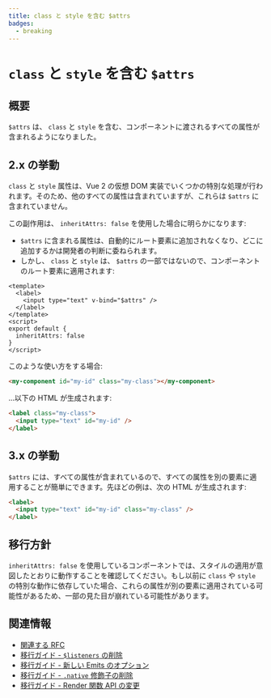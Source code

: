 ```yaml
---
title: class と style を含む $attrs
badges:
  - breaking
---
```


# `class` と `style` を含む `$attrs` <MigrationBadges :badges="$frontmatter.badges" />

## 概要

`$attrs` は、 `class` と `style` を含む、コンポーネントに渡されるすべての属性が含まれるようになりました。

## 2.x の挙動

`class` と `style` 属性は、Vue 2 の仮想 DOM 実装でいくつかの特別な処理が行われます。そのため、他のすべての属性は含まれていますが、これらは `$attrs` に含まれていません。

この副作用は、 `inheritAttrs: false` を使用した場合に明らかになります:

- `$attrs` に含まれる属性は、自動的にルート要素に追加されなくなり、どこに追加するかは開発者の判断に委ねられます。
- しかし、 `class` と `style` は、 `$attrs` の一部ではないので、コンポーネントのルート要素に適用されます:

```vue
<template>
  <label>
    <input type="text" v-bind="$attrs" />
  </label>
</template>
<script>
export default {
  inheritAttrs: false
}
</script>
```

このような使い方をする場合:

```html
<my-component id="my-id" class="my-class"></my-component>
```

...以下の HTML が生成されます:

```html
<label class="my-class">
  <input type="text" id="my-id" />
</label>
```

## 3.x の挙動

`$attrs` には、すべての属性が含まれているので、すべての属性を別の要素に適用することが簡単にできます。先ほどの例は、次の HTML が生成されます:

```html
<label>
  <input type="text" id="my-id" class="my-class" />
</label>
```

## 移行方針

`inheritAttrs: false` を使用しているコンポーネントでは、スタイルの適用が意図したとおりに動作することを確認してください。もし以前に `class` や `style` の特別な動作に依存していた場合、これらの属性が別の要素に適用されている可能性があるため、一部の見た目が崩れている可能性があります。

## 関連情報

- [関連する RFC](https://github.com/vuejs/rfcs/blob/master/active-rfcs/0031-attr-fallthrough.md)
- [移行ガイド - `$listeners` の削除](./listeners-removed.md)
- [移行ガイド - 新しい Emits のオプション](./emits-option.md)
- [移行ガイド - `.native` 修飾子の削除](./v-on-native-modifier-removed.md)
- [移行ガイド - Render 関数 API の変更](./render-function-api.md)
